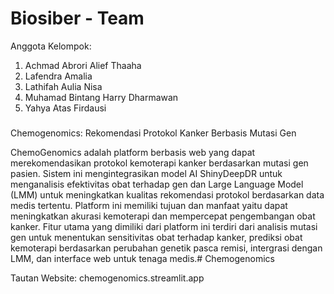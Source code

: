 # Biosiber - Team

Anggota Kelompok:
1. Achmad Abrori Alief Thaaha
2. Lafendra Amalia
3. Lathifah Aulia Nisa
4. Muhamad Bintang Harry Dharmawan
5. Yahya Atas Firdausi  <br>

###
﻿Chemogenomics: Rekomendasi Protokol Kanker Berbasis Mutasi Gen

ChemoGenomics adalah platform berbasis web yang dapat merekomendasikan protokol kemoterapi kanker berdasarkan mutasi gen pasien. Sistem ini mengintegrasikan model AI ShinyDeepDR untuk menganalisis efektivitas obat terhadap gen dan Large Language Model (LMM)  untuk meningkatkan kualitas rekomendasi protokol berdasarkan data medis tertentu. Platform ini memiliki tujuan dan manfaat yaitu dapat meningkatkan akurasi kemoterapi dan mempercepat pengembangan obat kanker. Fitur utama yang dimiliki dari platform ini terdiri dari analisis mutasi gen untuk menentukan sensitivitas obat terhadap kanker, prediksi obat kemoterapi berdasarkan perubahan genetik pasca remisi, intergrasi dengan LMM, dan interface web untuk tenaga medis.# Chemogenomics

Tautan Website: chemogenomics.streamlit.app
